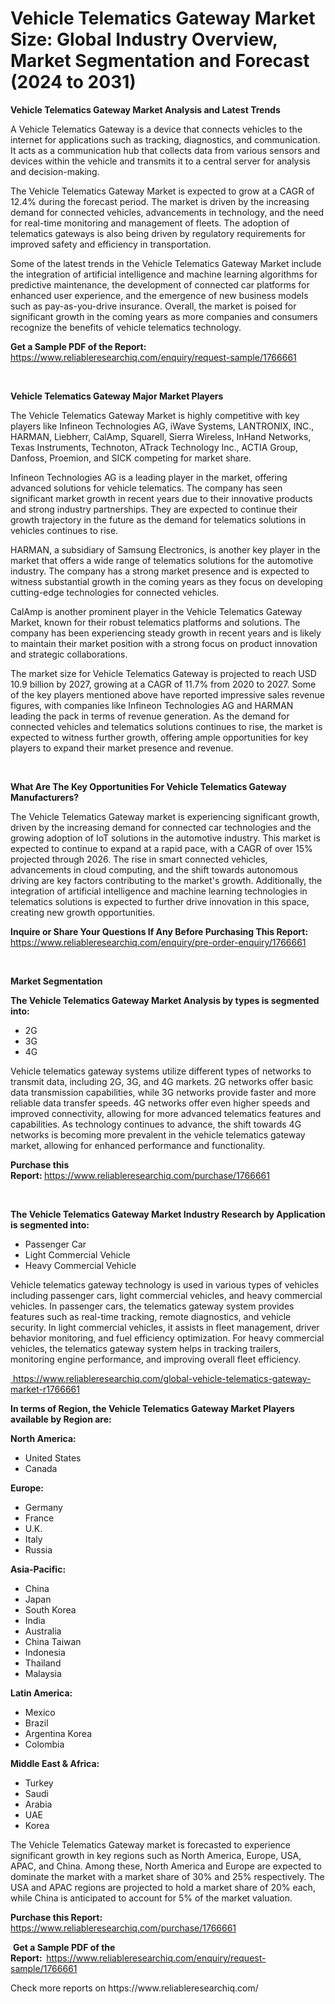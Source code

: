 <p><h1>Vehicle Telematics Gateway Market Size: Global Industry Overview, Market Segmentation and Forecast (2024 to 2031)</h1></p><p><strong>Vehicle Telematics Gateway Market Analysis and Latest Trends</strong></p>
<p><p>A Vehicle Telematics Gateway is a device that connects vehicles to the internet for applications such as tracking, diagnostics, and communication. It acts as a communication hub that collects data from various sensors and devices within the vehicle and transmits it to a central server for analysis and decision-making. </p><p>The Vehicle Telematics Gateway Market is expected to grow at a CAGR of 12.4% during the forecast period. The market is driven by the increasing demand for connected vehicles, advancements in technology, and the need for real-time monitoring and management of fleets. The adoption of telematics gateways is also being driven by regulatory requirements for improved safety and efficiency in transportation.</p><p>Some of the latest trends in the Vehicle Telematics Gateway Market include the integration of artificial intelligence and machine learning algorithms for predictive maintenance, the development of connected car platforms for enhanced user experience, and the emergence of new business models such as pay-as-you-drive insurance. Overall, the market is poised for significant growth in the coming years as more companies and consumers recognize the benefits of vehicle telematics technology.</p></p>
<p><strong>Get a Sample PDF of the Report:&nbsp;</strong> <a href="https://www.reliableresearchiq.com/enquiry/request-sample/1766661">https://www.reliableresearchiq.com/enquiry/request-sample/1766661</a></p>
<p>&nbsp;</p>
<p><strong>Vehicle Telematics Gateway Major Market Players</strong></p>
<p><p>The Vehicle Telematics Gateway Market is highly competitive with key players like Infineon Technologies AG, iWave Systems, LANTRONIX, INC., HARMAN, Liebherr, CalAmp, Squarell, Sierra Wireless, InHand Networks, Texas Instruments, Technoton, ATrack Technology Inc., ACTIA Group, Danfoss, Proemion, and SICK competing for market share.</p><p>Infineon Technologies AG is a leading player in the market, offering advanced solutions for vehicle telematics. The company has seen significant market growth in recent years due to their innovative products and strong industry partnerships. They are expected to continue their growth trajectory in the future as the demand for telematics solutions in vehicles continues to rise.</p><p>HARMAN, a subsidiary of Samsung Electronics, is another key player in the market that offers a wide range of telematics solutions for the automotive industry. The company has a strong market presence and is expected to witness substantial growth in the coming years as they focus on developing cutting-edge technologies for connected vehicles.</p><p>CalAmp is another prominent player in the Vehicle Telematics Gateway Market, known for their robust telematics platforms and solutions. The company has been experiencing steady growth in recent years and is likely to maintain their market position with a strong focus on product innovation and strategic collaborations.</p><p>The market size for Vehicle Telematics Gateway is projected to reach USD 10.9 billion by 2027, growing at a CAGR of 11.7% from 2020 to 2027. Some of the key players mentioned above have reported impressive sales revenue figures, with companies like Infineon Technologies AG and HARMAN leading the pack in terms of revenue generation. As the demand for connected vehicles and telematics solutions continues to rise, the market is expected to witness further growth, offering ample opportunities for key players to expand their market presence and revenue.</p></p>
<p>&nbsp;</p>
<p><strong>What Are The Key Opportunities For Vehicle Telematics Gateway Manufacturers?</strong></p>
<p><p>The Vehicle Telematics Gateway market is experiencing significant growth, driven by the increasing demand for connected car technologies and the growing adoption of IoT solutions in the automotive industry. This market is expected to continue to expand at a rapid pace, with a CAGR of over 15% projected through 2026. The rise in smart connected vehicles, advancements in cloud computing, and the shift towards autonomous driving are key factors contributing to the market's growth. Additionally, the integration of artificial intelligence and machine learning technologies in telematics solutions is expected to further drive innovation in this space, creating new growth opportunities.</p></p>
<p><strong>Inquire or Share Your Questions If Any Before Purchasing This Report:</strong> <a href="https://www.reliableresearchiq.com/enquiry/pre-order-enquiry/1766661">https://www.reliableresearchiq.com/enquiry/pre-order-enquiry/1766661</a></p>
<p>&nbsp;</p>
<p><strong>Market Segmentation</strong></p>
<p><strong>The Vehicle Telematics Gateway Market Analysis by types is segmented into:</strong></p>
<p><ul><li>2G</li><li>3G</li><li>4G</li></ul></p>
<p><p>Vehicle telematics gateway systems utilize different types of networks to transmit data, including 2G, 3G, and 4G markets. 2G networks offer basic data transmission capabilities, while 3G networks provide faster and more reliable data transfer speeds. 4G networks offer even higher speeds and improved connectivity, allowing for more advanced telematics features and capabilities. As technology continues to advance, the shift towards 4G networks is becoming more prevalent in the vehicle telematics gateway market, allowing for enhanced performance and functionality.</p></p>
<p><strong>Purchase this Report:&nbsp;</strong><a href="https://www.reliableresearchiq.com/purchase/1766661">https://www.reliableresearchiq.com/purchase/1766661</a></p>
<p>&nbsp;</p>
<p><strong>The Vehicle Telematics Gateway Market Industry Research by Application is segmented into:</strong></p>
<p><ul><li>Passenger Car</li><li>Light Commercial Vehicle</li><li>Heavy Commercial Vehicle</li></ul></p>
<p><p>Vehicle telematics gateway technology is used in various types of vehicles including passenger cars, light commercial vehicles, and heavy commercial vehicles. In passenger cars, the telematics gateway system provides features such as real-time tracking, remote diagnostics, and vehicle security. In light commercial vehicles, it assists in fleet management, driver behavior monitoring, and fuel efficiency optimization. For heavy commercial vehicles, the telematics gateway system helps in tracking trailers, monitoring engine performance, and improving overall fleet efficiency.</p></p>
<p><a href="https://www.reliableresearchiq.com/global-vehicle-telematics-gateway-market-r1766661">&nbsp;https://www.reliableresearchiq.com/global-vehicle-telematics-gateway-market-r1766661</a></p>
<p><strong>In terms of Region, the Vehicle Telematics Gateway Market Players available by Region are:</strong></p>
<p>
    <p> <strong> North America: </strong>
        <ul>
            <li>United States</li>
            <li>Canada</li>
        </ul>
        </p> 
    <p> <strong> Europe: </strong>
        <ul>
            <li>Germany</li>
            <li>France</li>
            <li>U.K.</li>
            <li>Italy</li>
            <li>Russia</li>
        </ul>
        </p> 
    <p> <strong> Asia-Pacific: </strong>
        <ul>
            <li>China</li>
            <li>Japan</li>
            <li>South Korea</li>
            <li>India</li>
            <li>Australia</li>
            <li>China Taiwan</li>
            <li>Indonesia</li>
            <li>Thailand</li>
            <li>Malaysia</li>
        </ul>
        </p> 
    <p> <strong> Latin America: </strong>
        <ul>
            <li>Mexico</li>
            <li>Brazil</li>
            <li>Argentina Korea</li>
            <li>Colombia</li>
        </ul>
        </p> 
    <p> <strong> Middle East & Africa: </strong>
        <ul>
            <li>Turkey</li>
            <li>Saudi</li>
            <li>Arabia</li>
            <li>UAE</li>
            <li>Korea</li>
        </ul>
    </p>
    </p>
<p><p>The Vehicle Telematics Gateway market is forecasted to experience significant growth in key regions such as North America, Europe, USA, APAC, and China. Among these, North America and Europe are expected to dominate the market with a market share of 30% and 25% respectively. The USA and APAC regions are projected to hold a market share of 20% each, while China is anticipated to account for 5% of the market valuation.</p></p>
<p><strong>Purchase this Report: </strong><a href="https://www.reliableresearchiq.com/purchase/1766661">https://www.reliableresearchiq.com/purchase/1766661</a></p>
<p>&nbsp;<strong>Get a Sample PDF of the Report:&nbsp;&nbsp;</strong><a href="https://www.reliableresearchiq.com/enquiry/request-sample/1766661">https://www.reliableresearchiq.com/enquiry/request-sample/1766661</a></p>
<p><strong></strong></p>
<p>Check more reports on https://www.reliableresearchiq.com/</p>